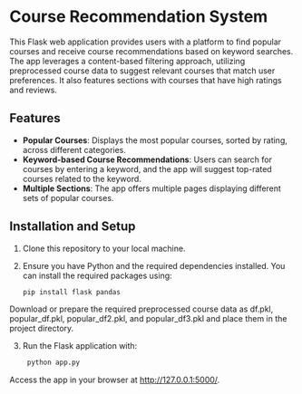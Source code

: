 # Course Recommendation System

This Flask web application provides users with a platform to find popular courses and receive course recommendations based on keyword searches. The app leverages a content-based filtering approach, utilizing preprocessed course data to suggest relevant courses that match user preferences. It also features sections with courses that have high ratings and reviews.

## Features

- **Popular Courses**: Displays the most popular courses, sorted by rating, across different categories.
- **Keyword-based Course Recommendations**: Users can search for courses by entering a keyword, and the app will suggest top-rated courses related to the keyword.
- **Multiple Sections**: The app offers multiple pages displaying different sets of popular courses.

## Installation and Setup

1. Clone this repository to your local machine.
2. Ensure you have Python and the required dependencies installed. You can install the required packages using:

   ```bash
   pip install flask pandas

  Download or prepare the required preprocessed course data as df.pkl, popular_df.pkl, popular_df2.pkl, and popular_df3.pkl and place them in the project directory.

3. Run the Flask application with:

   ```bash
    python app.py
  Access the app in your browser at http://127.0.0.1:5000/.


